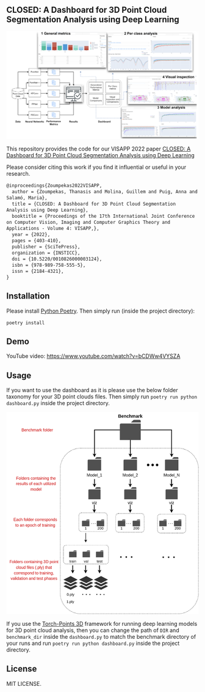 ## CLOSED: A Dashboard for 3D Point Cloud Segmentation Analysis using Deep Learning

<p>
	<img width="1080" alt="Design" src="img/design.png"/>
</p>

This repository provides the code for our VISAPP 2022 paper [CLOSED: A Dashboard for 3D Point Cloud Segmentation Analysis using Deep Learning](https://www.scitepress.org/Papers/2022/108260/108260.pdf)

Please consider citing this work if you find it influential or useful in your research.

```
@inproceedings{Zoumpekas2022VISAPP,
  author = {Zoumpekas, Thanasis and Molina, Guillem and Puig, Anna and Salamó, Maria},
  title = {CLOSED: A Dashboard for 3D Point Cloud Segmentation Analysis using Deep Learning},
  booktitle = {Proceedings of the 17th International Joint Conference on Computer Vision, Imaging and Computer Graphics Theory and Applications - Volume 4: VISAPP,},
  year = {2022},
  pages = {403-410},
  publisher = {SciTePress},
  organization = {INSTICC},
  doi = {10.5220/0010826000003124},
  isbn = {978-989-758-555-5},
  issn = {2184-4321},
}
```

## Installation

Please install [Python Poetry](https://python-poetry.org/).
Then simply run (inside the project directory):

```
poetry install
```

## Demo

YouTube video: https://www.youtube.com/watch?v=bCDWw4VYSZA

## Usage

If you want to use the dashboard as it is please use the below folder taxonomy for your 3D point clouds files. Then simply run ```poetry run python dashboard.py``` inside the project directory.
<p>
	<img width="1080" alt="Design" src="img/folder_taxonomy.png"/>
</p>

If you use the [Torch-Points 3D](https://github.com/torch-points3d/torch-points3d) framework for running deep learning models for 3D point cloud analysis, then you can change the path of ```DIR``` and ```benchmark_dir``` inside the ```dashboard.py``` to match the benchmark directory of your runs and run ```poetry run python dashboard.py``` inside the project directory.


## License

MIT LICENSE.
